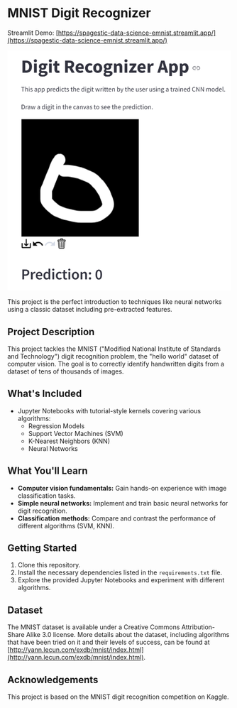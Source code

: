 # MNIST Digit Recognizer

Streamlit Demo: [https://spagestic-data-science-emnist.streamlit.app/](https://spagestic-data-science-emnist.streamlit.app/)

![Streamlit App](emnist_app.png)

This project is the perfect introduction to techniques like neural networks using a classic dataset including pre-extracted features.

## Project Description

This project tackles the MNIST ("Modified National Institute of Standards and Technology") digit recognition problem, the "hello world" dataset of computer vision. The goal is to correctly identify handwritten digits from a dataset of tens of thousands of images.

## What's Included

- Jupyter Notebooks with tutorial-style kernels covering various algorithms:
  - Regression Models
  - Support Vector Machines (SVM)
  - K-Nearest Neighbors (KNN)
  - Neural Networks

## What You'll Learn

- **Computer vision fundamentals:** Gain hands-on experience with image classification tasks.
- **Simple neural networks:** Implement and train basic neural networks for digit recognition.
- **Classification methods:** Compare and contrast the performance of different algorithms (SVM, KNN).

## Getting Started

1. Clone this repository.
2. Install the necessary dependencies listed in the `requirements.txt` file.
3. Explore the provided Jupyter Notebooks and experiment with different algorithms.

## Dataset

The MNIST dataset is available under a Creative Commons Attribution-Share Alike 3.0 license. More details about the dataset, including algorithms that have been tried on it and their levels of success, can be found at [http://yann.lecun.com/exdb/mnist/index.html](http://yann.lecun.com/exdb/mnist/index.html).

## Acknowledgements

This project is based on the MNIST digit recognition competition on Kaggle.
